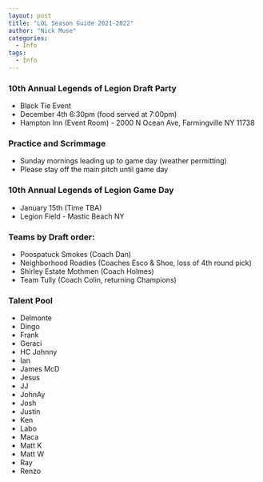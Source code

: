 ```yaml
---
layout: post
title: "LOL Season Guide 2021-2022"
author: "Nick Muse"
categories:
  - Info
tags:
  - Info
---
```


### 10th Annual Legends of Legion Draft Party
- Black Tie Event
- December 4th 6:30pm (food served at 7:00pm)
- Hampton Inn (Event Room) - 2000 N Ocean Ave, Farmingville NY 11738

### Practice and Scrimmage
- Sunday mornings leading up to game day (weather permitting)
- Please stay off the main pitch until game day

### 10th Annual Legends of Legion Game Day
- January 15th (Time TBA)
- Legion Field - Mastic Beach NY

### Teams by Draft order:
- Poospatuck Smokes (Coach Dan)
- Neighborhood Roadies (Coaches Esco & Shoe, loss of 4th round pick)
- Shirley Estate Mothmen (Coach Holmes)
- Team Tully (Coach Colin, returning Champions)

### Talent Pool
- Delmonte
- Dingo
- Frank
- Geraci
- HC Johnny
- Ian
- James McD
- Jesus
- JJ
- JohnAy
- Josh
- Justin
- Ken
- Labo
- Maca
- Matt K
- Matt W
- Ray
- Renzo
